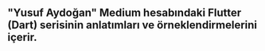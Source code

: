## "Yusuf Aydoğan" Medium hesabındaki Flutter (Dart) serisinin anlatımları ve örneklendirmelerini içerir.
